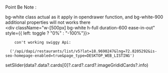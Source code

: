 # 


Point Be Note :


bg-white class actual as it apply in opendrawer function, and bg-white-900 additional properties will not works there    
     <div
          className="w-[500px] bg-white h-full  duration-600 ease-in-out"
         style={{ left: toggle ? "0%" : "-100%"}}>
      </div>




        con't working swiggy Api:

      ('/api/dapi/restaurants/list/v5?lat=18.9690247&lng=72.8205292&is-seo-homepage-enabled=true&page_type=DESKTOP_WEB_LISTING')
      
 setSlider(data?.data?.cards[0]?.card?.card?.imageGrididCards?.info)










